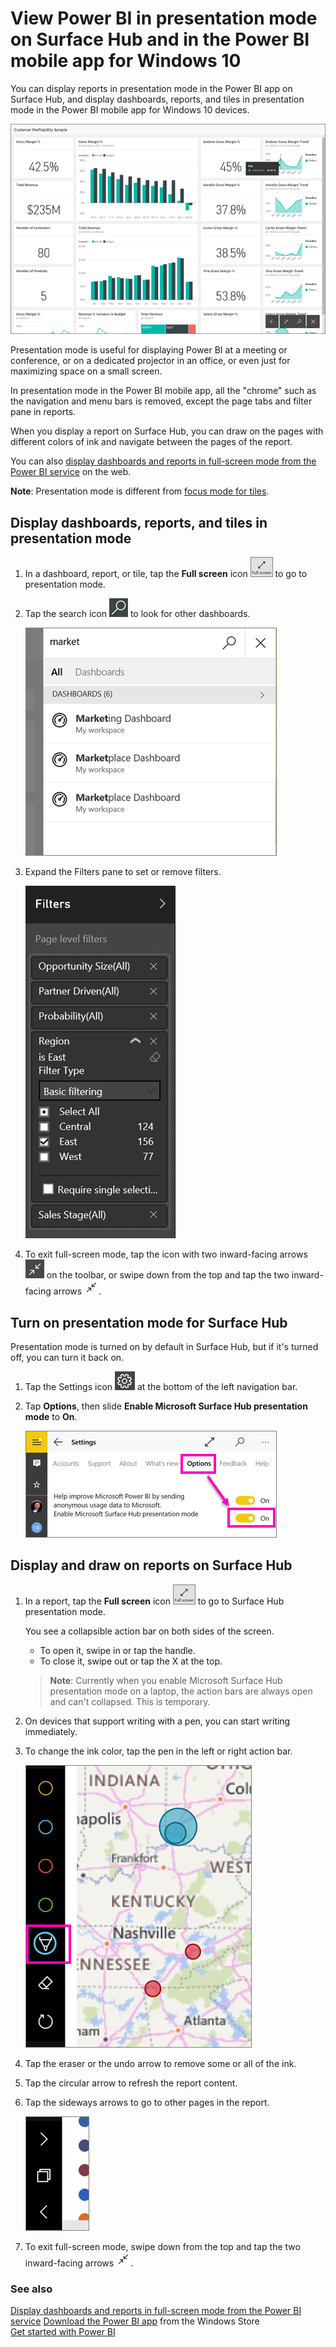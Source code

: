 <properties 
   pageTitle="View Power BI in presentation mode on Surface Hub and in the Power BI mobile app for Windows 10"
   description="Read about viewing Power BI reports in Surface Hub, and viewing Power BI dashboards, reports, and tiles in presentation mode on Windows 10 devices."
   services="powerbi" 
   documentationCenter="" 
   authors="maggiesMSFT" 
   manager="mblythe" 
   backup=""
   editor=""
   tags=""
   qualityFocus="no"
   qualityDate=""/>
 
<tags
   ms.service="powerbi"
   ms.devlang="NA"
   ms.topic="article"
   ms.tgt_pltfrm="NA"
   ms.workload="powerbi"
   ms.date="08/16/2016"
   ms.author="maggies"/>

# View Power BI in presentation mode on Surface Hub and in the Power BI mobile app for Windows 10

You can display reports in presentation mode in the Power BI app on Surface Hub, and display dashboards, reports, and tiles in presentation mode in the Power BI mobile app for Windows 10 devices. 

![](media/powerbi-mobile-win10-app-presentation-mode/power-bi-presentation-mode.png)

Presentation mode is useful for displaying Power BI at a meeting or conference, or on a dedicated projector in an office, or even just for maximizing space on a small screen. 

In presentation mode in the Power BI mobile app, all the "chrome" such as the navigation and menu bars is removed, except the page tabs and filter pane in reports.

When you display a report on Surface Hub, you can draw on the pages with different colors of ink and navigate between the pages of the report.

You can also [display dashboards and reports in full-screen mode from the Power BI service](powerbi-service-dash-and-reports-fullscreen.md) on the web.

**Note**: Presentation mode is different from [focus mode for tiles](powerbi-mobile-tiles-in-the-win10phone-app.md).

## Display dashboards, reports, and tiles in presentation mode

1. In a dashboard, report, or tile, tap the **Full screen** icon ![](media/powerbi-mobile-win10-app-presentation-mode/power-bi-full-screen-icon.png) to go to presentation mode.

2. Tap the search icon ![](media/powerbi-mobile-win10-app-presentation-mode/power-bi-windows-10-presentation-search-icon.png) to look for other dashboards.

    ![](media/powerbi-mobile-win10-app-presentation-mode/power-bi-windows-10-search.png)

3. Expand the Filters pane to set or remove filters.

    ![](media/powerbi-mobile-win10-app-presentation-mode/power-bi-windows-10-presentation-filter.png)

4. To exit full-screen mode, tap the icon with two inward-facing arrows ![](media/powerbi-mobile-win10-app-presentation-mode/power-bi-windows-10-exit-full-screen-icon.png) on the toolbar, or swipe down from the top and tap the two inward-facing arrows ![](media/powerbi-mobile-win10-app-presentation-mode/power-bi-windows-10-exit-full-screen-hub-icon.png).

## Turn on presentation mode for Surface Hub

Presentation mode is turned on by default in Surface Hub, but if it's turned off, you can turn it back on.

1. Tap the Settings icon ![](media/powerbi-mobile-win10-app-presentation-mode/power-bi-settings-icon.png) at the bottom of the left navigation bar.

2. Tap **Options**, then slide **Enable Microsoft Surface Hub presentation mode** to **On**.

    ![](media/powerbi-mobile-win10-app-presentation-mode/power-bi-turn-on-presentation-mode.png)

## Display and draw on reports on Surface Hub

1. In a report, tap the **Full screen** icon ![](media/powerbi-mobile-win10-app-presentation-mode/power-bi-full-screen-icon.png) to go to Surface Hub presentation mode.

    You see a collapsible action bar on both sides of the screen. 

     -    To open it, swipe in or tap the handle.
     -    To close it, swipe out or tap the X at the top.

     >**Note**: Currently when you enable Microsoft Surface Hub presentation mode on a laptop, the action bars are always open and can't collapsed. This is temporary.

2. On devices that support writing with a pen, you can start writing immediately. 

3. To change the ink color, tap the pen in the left or right action bar.

    ![](media/powerbi-mobile-win10-app-presentation-mode/power-bi-windows-10-surface-hub-ink.png)

3. Tap the eraser or the undo arrow to remove some or all of the ink.

4. Tap the circular arrow to refresh the report content.

4. Tap the sideways arrows to go to other pages in the report.

    ![](media/powerbi-mobile-win10-app-presentation-mode/power-bi-windows-10-surface-hub-arrows.png)

2. To exit full-screen mode, swipe down from the top and tap the two inward-facing arrows ![](media/powerbi-mobile-win10-app-presentation-mode/power-bi-windows-10-exit-full-screen-hub-icon.png).

### See also

[Display dashboards and reports in full-screen mode from the Power BI service](powerbi-service-dash-and-reports-fullscreen.md)
[Download the Power BI app](http://go.microsoft.com/fwlink/?LinkID=526478) from the Windows Store  
[Get started with Power BI](powerbi-service-get-started.md)


